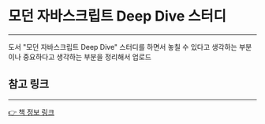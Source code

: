 # 모던 자바스크립트 Deep Dive 스터디
***
도서 "모던 자바스크립트 Deep Dive" 스터디를 하면서 놓칠 수 있다고 생각하는 부분이나 중요하다고 생각하는 부분을 정리해서 업로드

## 참고 링크
***
[👉 책 정보 링크](http://www.kyobobook.co.kr/product/detailViewKor.laf?ejkGb=KOR&mallGb=KOR&barcode=9791158392239&orderClick=LEA&Kc=)

